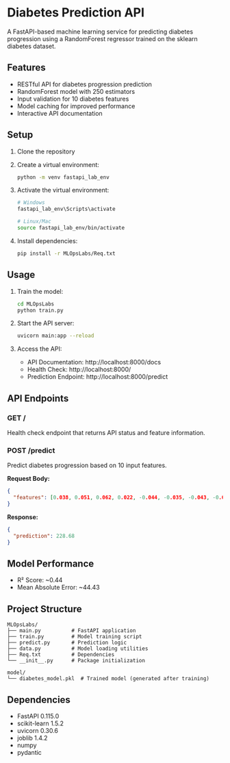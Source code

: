 # Diabetes Prediction API

A FastAPI-based machine learning service for predicting diabetes progression using a RandomForest regressor trained on the sklearn diabetes dataset.

## Features

- RESTful API for diabetes progression prediction
- RandomForest model with 250 estimators
- Input validation for 10 diabetes features
- Model caching for improved performance
- Interactive API documentation

## Setup

1. Clone the repository
2. Create a virtual environment:
   ```bash
   python -m venv fastapi_lab_env
   ```

3. Activate the virtual environment:
   ```bash
   # Windows
   fastapi_lab_env\Scripts\activate
   
   # Linux/Mac
   source fastapi_lab_env/bin/activate
   ```

4. Install dependencies:
   ```bash
   pip install -r MLOpsLabs/Req.txt
   ```

## Usage

1. Train the model:
   ```bash
   cd MLOpsLabs
   python train.py
   ```

2. Start the API server:
   ```bash
   uvicorn main:app --reload
   ```

3. Access the API:
   - API Documentation: http://localhost:8000/docs
   - Health Check: http://localhost:8000/
   - Prediction Endpoint: http://localhost:8000/predict

## API Endpoints

### GET /
Health check endpoint that returns API status and feature information.

### POST /predict
Predict diabetes progression based on 10 input features.

**Request Body:**
```json
{
  "features": [0.038, 0.051, 0.062, 0.022, -0.044, -0.035, -0.043, -0.003, 0.020, -0.018]
}
```

**Response:**
```json
{
  "prediction": 228.68
}
```

## Model Performance

- R² Score: ~0.44
- Mean Absolute Error: ~44.43

## Project Structure

```
MLOpsLabs/
├── main.py          # FastAPI application
├── train.py         # Model training script
├── predict.py       # Prediction logic
├── data.py          # Model loading utilities
├── Req.txt          # Dependencies
└── __init__.py      # Package initialization

model/
└── diabetes_model.pkl  # Trained model (generated after training)
```

## Dependencies

- FastAPI 0.115.0
- scikit-learn 1.5.2
- uvicorn 0.30.6
- joblib 1.4.2
- numpy
- pydantic